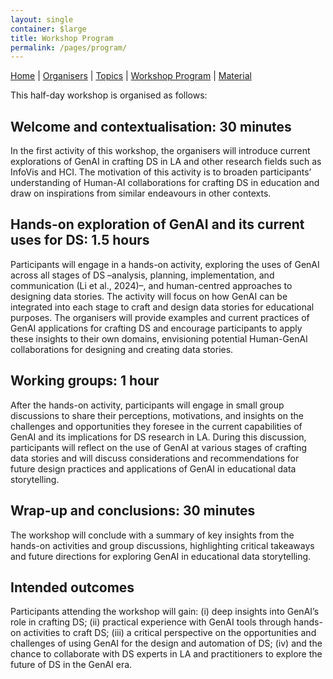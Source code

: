 ```yaml
---
layout: single
container: $large
title: Workshop Program
permalink: /pages/program/
---
```


[Home]({{site.baseurl}}/index) | [Organisers]({{site.baseurl}}/pages/about) | [Topics]({{site.baseurl}}/pages/topics) | [Workshop Program]({{site.baseurl}}/pages/program) | 
[Material]({{site.baseurl}}/pages/material)

This half-day workshop is organised as follows:

## Welcome and contextualisation: 30 minutes

In the first activity of this workshop, the organisers will introduce current explorations of GenAI in crafting DS in LA and other research fields such as InfoVis and HCI. The motivation of this activity is 
to broaden participants’ understanding of Human-AI collaborations for crafting DS in education and draw on inspirations from similar endeavours in other contexts.

## Hands-on exploration of GenAI and its current uses for DS: 1.5 hours 

Participants will engage in a hands-on activity, exploring the uses of GenAI across all stages of DS –analysis, planning, implementation, and communication (Li et al., 2024)–, and human-centred approaches to 
designing data stories. The activity will focus on how GenAI can be integrated into each stage to craft and design data stories for educational purposes. The organisers will provide examples and current 
practices of GenAI applications for crafting DS and encourage participants to apply these insights to their own domains, envisioning potential Human-GenAI collaborations for designing and creating data 
stories.

## Working groups: 1 hour

After the hands-on activity, participants will engage in small group discussions to share their perceptions, motivations, and insights on the challenges and opportunities they foresee in the current 
capabilities of GenAI and its implications for DS research in LA. During this discussion, participants will reflect on the use of GenAI at various stages of crafting data stories and will discuss 
considerations and recommendations for future design practices and applications of GenAI in educational data storytelling.

## Wrap-up and conclusions: 30 minutes

The workshop will conclude with a summary of key insights from the hands-on activities and group discussions, highlighting critical takeaways and future directions for exploring GenAI in educational data 
storytelling. 


## Intended outcomes

Participants attending the workshop will gain: (i) deep insights into GenAI’s role in crafting DS; (ii) practical experience with GenAI tools through hands-on activities to craft DS; (iii) a critical 
perspective on the opportunities and challenges of using GenAI for the design and automation of DS; (iv) and the chance to collaborate with DS experts in LA and practitioners to explore the future of DS in 
the GenAI era. 


